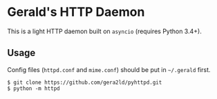 Gerald's HTTP Daemon
===
This is a light HTTP daemon built on `asyncio` (requires Python 3.4+).

Usage
---
Config files (`httpd.conf` and `mime.conf`) should be put in `~/.gerald` first.

	$ git clone https://github.com/gera2ld/pyhttpd.git
	$ python -m httpd
